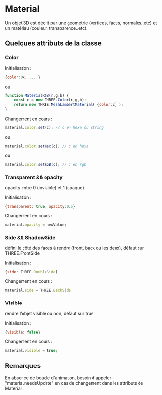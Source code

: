 # Material 
Un objet 3D est décrit par une geométrie (vertices, faces, normales..etc) et un matériau (couleur, transparence..etc). 

## Quelques attributs de la classe 

### Color 

Initialisation : 

```javascript
{color:0x......} 
```

ou 

```javascript
function MaterialRGB(r,g,b) {
    const c = new THREE.Color(r,g,b);
    return new THREE.MeshLambertMaterial( {color:c} );
}
```

Changement en cours :

 ```javascript
 material.color.set(c); // c en hexa ou string
 ```
 ou 
 
 ```javascript
 material.color.setHex(c); // c en hexa
 ```
 ou 
 
 ```javascript
 material.color.setRGB(c); // c en rgb
```

### Transparent && opacity 
opacity entre 0 (invisible) et 1 (opaque) 

Initialisation : 

```javascript
{transparent: true, opacity:0.5} 
```

Changement en cours :

```javascript
material.opacity = newValue; 
```

### Side && ShadowSide

défini le côté des faces à rendre (front, back ou les deux), défaut sur THREE.FrontSide

Initialisation : 

```javascript
{side: THREE.DoubleSide}
```

Changement en cours :

```javascript
material.side = THREE.BackSide
```

### Visible 

rendre l'objet visible ou non, défaut sur true

Initialisation : 

```javascript
{visible: false}
```

Changement en cours :

```javascript
material.visible = true; 
```

## Remarques 

En absence de boucle d'animation, besoin d'appeler "material.needsUpdate" en cas de changement dans les attributs de Material
